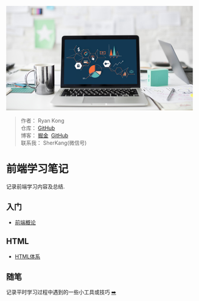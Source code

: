 ![封面](./images/main-cover.jpg)
> 作者： Ryan Kong<br>
> 仓库： [GitHub](https://github.com/stormkang)<br>
> 博客： [掘金](https://juejin.im/user/5ca05e1be51d4510864bf059/posts) &nbsp;[GitHub](https://github.com/stormkang/study-blog)<br>
> 联系我： SherKang(微信号)<br>

#  前端学习笔记
记录前端学习内容及总结.

## 入门
- [前端概论](./introduction/index.md)

## HTML
- [HTML体系](./html/index.md)



## 随笔
记录平时学习过程中遇到的一些小工具或技巧 [➡️](./daily-exams/index.md)